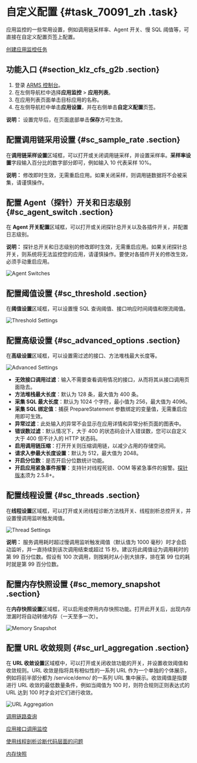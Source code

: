 # 自定义配置 {#task_70091_zh .task}

应用监控的一些常用设置，例如调用链采样率、Agent 开关、慢 SQL 阈值等，可直接在自定义配置页签上配置。

[创建应用监控任务](../../../../intl.zh-CN/快速入门/创建应用监控任务.md#)

## 功能入口 {#section_klz_cfs_g2b .section}

1.  登录 [ARMS 控制台](https://arms-ap-southeast-1.console.aliyun.com/#/home)。
2.  在左侧导航栏中选择**应用监控** \> **应用列表**。
3.  在应用列表页面单击目标应用的名称。
4.  在左侧导航栏中单击**应用设置**，并在右侧单击**自定义配置**页签。

**说明：** 设置完毕后，在页面底部单击**保存**方可生效。

## 配置调用链采用设置 {#sc_sample_rate .section}

在**调用链采样设置**区域框，可以打开或关闭调用链采样，并设置采样率。**采样率设置**字段输入百分比的数字部分即可，例如输入 10 代表采样 10%。

**说明：** 修改即时生效，无需重启应用。如果关闭采样，则调用链数据将不会被采集，请谨慎操作。

## 配置 Agent（探针）开关和日志级别 {#sc_agent_switch .section}

在 **Agent 开关配置**区域框，可以打开或关闭探针总开关以及各插件开关，并配置日志级别。

**说明：** 探针总开关和日志级别的修改即时生效，无需重启应用。如果关闭探针总开关，则系统将无法监控您的应用，请谨慎操作。要使对各插件开关的修改生效，必须手动重启应用。

![Agent Switches](http://static-aliyun-doc.oss-cn-hangzhou.aliyuncs.com/assets/img/152246/156756573543148_zh-CN.png)

## 配置阈值设置 {#sc_threshold .section}

在**阈值设置**区域框，可以设置慢 SQL 查询阈值、接口响应时间阈值和限流阈值。

![Threshold Settings](http://static-aliyun-doc.oss-cn-hangzhou.aliyuncs.com/assets/img/152246/156756573543149_zh-CN.png)

## 配置高级设置 {#sc_advanced_options .section}

在**高级设置**区域框，可以设置需过滤的接口、方法堆栈最大长度等。

![Advanced Settings](http://static-aliyun-doc.oss-cn-hangzhou.aliyuncs.com/assets/img/152246/156756573543183_zh-CN.png)

-   **无效接口调用过滤**：输入不需要查看调用情况的接口，从而将其从接口调用页面隐去。
-   **方法堆栈最大长度**：默认为 128 条，最大值为 400 条。
-   **采集 SQL 最大长度**：默认为 1024 个字符，最小值为 256，最大值为 4096。
-   **采集 SQL 绑定值**：捕获 PrepareStatement 参数绑定的变量值，无需重启应用即可生效。
-   **异常过滤**：此处输入的异常不会显示在应用详情和异常分析页面的图表中。
-   **错误数过滤**：默认情况下，大于 400 的状态码会计入错误数，您可以自定义大于 400 但不计入的 HTTP 状态码。
-   **启用调用链压缩**：打开开关则压缩调用链，以减少占用的存储空间。
-   **请求入参最大长度设置**：默认为 512，最大值为 2048。
-   **开启分位数**：是否开启分位数统计功能。
-   **开启应用紧急事件报警**：支持针对线程死锁、OOM 等紧急事件的报警。[探针版本](../../../../intl.zh-CN/应用监控/参考信息/探针版本说明.md#)须为 2.5.8+。

## 配置线程设置 {#sc_threads .section}

在**线程设置**区域框，可以打开或关闭线程诊断方法栈开关、线程剖析总控开关，并设置慢调用监听触发阈值。

![Thread Settings](http://static-aliyun-doc.oss-cn-hangzhou.aliyuncs.com/assets/img/152246/156756573643185_zh-CN.png)

**说明：** 服务调用耗时超过慢调用监听触发阈值（默认值为 1000 毫秒）时才会启动监听，并一直持续到该次调用结束或超过 15 秒。建议将此阈值设为调用耗时的第 99 百分位数。假设有 100 次调用，则按耗时从小到大排序，排在第 99 位的耗时就是第 99 百分位数。

## 配置内存快照设置 {#sc_memory_snapshot .section}

在**内存快照设置**区域框，可以启用或停用内存快照功能。打开此开关后，出现内存泄漏时将自动转储内存（一天至多一次）。

![Memory Snapshot](http://static-aliyun-doc.oss-cn-hangzhou.aliyuncs.com/assets/img/152246/156756573646550_zh-CN.png)

## 配置 URL 收敛规则 {#sc_url_aggregation .section}

在 **URL 收敛设置**区域框中，可以打开或关闭收敛功能的开关，并设置收敛阈值和收敛规则。URL 收敛是指将具有相似性的一系列 URL 作为一个单独的个体展示，例如将前半部分都为 /service/demo/ 的一系列 URL 集中展示。收敛阈值是指要进行 URL 收敛的最低数量条件，例如当阈值为 100 时，则符合规则正则表达式的 URL 达到 100 时才会对它们进行收敛。

![URL Aggregation](http://static-aliyun-doc.oss-cn-hangzhou.aliyuncs.com/assets/img/152246/156756573646552_zh-CN.png)

[调用链路查询](intl.zh-CN/应用监控/控制台功能/调用链路查询.md#)

[应用接口调用监控](intl.zh-CN/应用监控/控制台功能/应用接口调用监控.md#)

[使用线程剖析诊断代码层面的问题](intl.zh-CN/应用监控/使用教程/使用线程剖析诊断代码层面的问题.md#)

[内存快照](intl.zh-CN/应用监控/控制台功能/应用详情/内存快照.md#)

